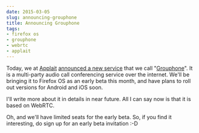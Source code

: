 ```yaml
---
date: 2015-03-05
slug: announcing-grouphone
title: Announcing Grouphone
tags:
- firefox os
- grouphone
- webrtc
- applait
---
```


Today, we at [Applait](http://applait.com) [announced a new service](http://blog.applait.com/123) that we call "[Grouphone](http://grouphone.applait.com)". It is a multi-party audio call conferencing service over the internet. We'll be bringing it to Firefox OS as an early beta this month, and have plans to roll out versions for Android and iOS soon.

I'll write more about it in details in near future. All I can say now is that it is based on WebRTC.

Oh, and we'll have limited seats for the early beta. So, if you find it interesting, do sign up for an early beta invitation :-D
